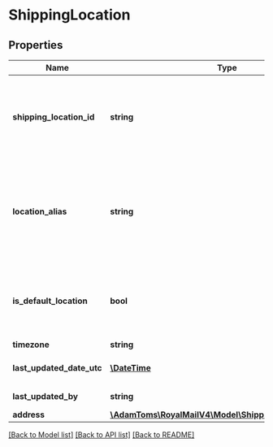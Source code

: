 # ShippingLocation

## Properties
Name | Type | Description | Notes
------------ | ------------- | ------------- | -------------
**shipping_location_id** | **string** | Shipping Location Id &lt;br /&gt;The system identifier for this shipping location. | 
**location_alias** | **string** | Shipping Location Alias &lt;br /&gt;Your identifier for this shipping location. Must be unique. | 
**is_default_location** | **bool** | Is Default Location &lt;br /&gt;If true, this location is the default location. | 
**timezone** | **string** | Time zone | 
**last_updated_date_utc** | [**\DateTime**](\DateTime.md) | Last Updated Date UTC | 
**last_updated_by** | **string** | Last Updated By | 
**address** | [**\AdamToms\RoyalMailV4\Model\ShippingLocationAddress**](ShippingLocationAddress.md) |  | 

[[Back to Model list]](../../README.md#documentation-for-models) [[Back to API list]](../../README.md#documentation-for-api-endpoints) [[Back to README]](../../README.md)

